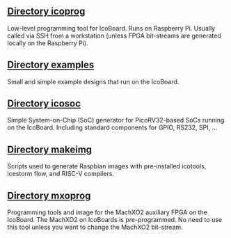 
[Directory icoprog](icoprog/)
-----------------------------

Low-level programming tool for IcoBoard. Runs on Raspberry Pi. Usually called
via SSH from a workstation (unless FPGA bit-streams are generated locally on
the Raspberry Pi).

[Directory examples](examples/)
-------------------------------

Small and simple example designs that run on the IcoBoard.

[Directory icosoc](icosoc/)
---------------------------

Simple System-on-Chip (SoC) generator for PicoRV32-based SoCs running on the
IcoBoard. Including standard components for GPIO, RS232, SPI, ...

[Directory makeimg](makeimg/)
-----------------------------

Scripts used to generate Raspbian images with pre-installed icotools, icestorm
flow, and RISC-V compilers.

[Directory mxoprog](mxoprog/)
-----------------------------

Programming tools and image for the MachXO2 auxiliary FPGA on the IcoBoard.
The MachXO2 on IcoBoards is pre-programmed. No need to use this tool unless
you want to change the MachXO2 bit-stream.

